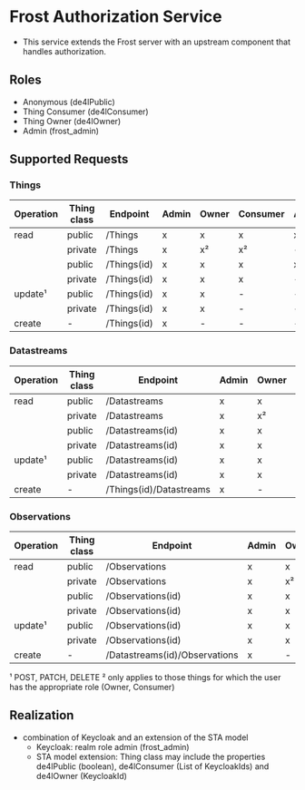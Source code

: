 # Frost Authorization Service

* This service extends the Frost server with an upstream component that handles authorization.

## Roles

* Anonymous (de4lPublic)
* Thing Consumer (de4lConsumer)
* Thing Owner (de4lOwner)
* Admin (frost_admin)

## Supported Requests

### Things


| Operation | Thing class | Endpoint    | Admin | Owner | Consumer | Anonymous |
|-----------|-------------|-------------|-------|-------|----------|-----------|
| read      | public      | /Things     | x     | x     | x        | x         |
|           | private     | /Things     | x     | x²    | x²       | -         |
|           | public      | /Things(id) | x     | x     | x        | x         |
|           | private     | /Things(id) | x     | x     | x        | -         |
| update¹   | public      | /Things(id) | x     | x     | -        | -         |
|           | private     | /Things(id) | x     | x     | -        | -         |
| create    | -           | /Things(id) | x     | -     | -        | -         |

### Datastreams

| Operation | Thing class | Endpoint                | Admin | Owner | Consumer | Anonymous |
|-----------|-------------|-------------------------|-------|-------|----------|-----------|
| read      | public      | /Datastreams            | x     | x     | x        | x         |
|           | private     | /Datastreams            | x     | x²    | x²       | -         |
|           | public      | /Datastreams(id)        | x     | x     | x        | x         |
|           | private     | /Datastreams(id)        | x     | x     | x        | -         |
| update¹   | public      | /Datastreams(id)        | x     | x     | -        | -         |
|           | private     | /Datastreams(id)        | x     | x     | -        | -         |
| create    | -           | /Things(id)/Datastreams | x     | -     | -        | -         |

### Observations

| Operation | Thing class | Endpoint                      | Admin | Owner | Consumer | Anonymous |
|-----------|-------------|-------------------------------|-------|-------|----------|-----------|
| read      | public      | /Observations                 | x     | x     | x        | x         |
|           | private     | /Observations                 | x     | x²    | x²       | -         |
|           | public      | /Observations(id)             | x     | x     | x        | x         |
|           | private     | /Observations(id)             | x     | x     | x        | -         |
| update¹   | public      | /Observations(id)             | x     | x     | -        | -         |
|           | private     | /Observations(id)             | x     | x     | -        | -         |
| create    | -           | /Datastreams(id)/Observations | x     | -     | -        | -         |

¹ POST, PATCH, DELETE
² only applies to those things for which the user has the appropriate role (Owner, Consumer)

## Realization

* combination of Keycloak and an extension of the STA model
    * Keycloak: realm role admin (frost_admin)
    * STA model extension: Thing class may include the properties de4lPublic (boolean), de4lConsumer (List of KeycloakIds) and de4lOwner (KeycloakId)
